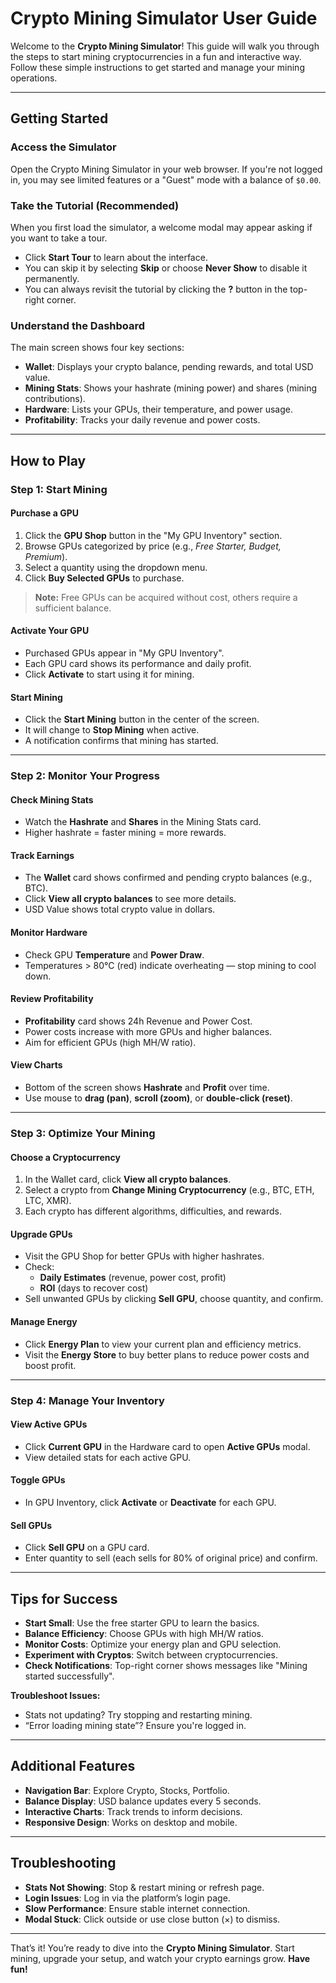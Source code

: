 # Crypto Mining Simulator User Guide

Welcome to the **Crypto Mining Simulator**! This guide will walk you through the steps to start mining cryptocurrencies in a fun and interactive way. Follow these simple instructions to get started and manage your mining operations.

---

## Getting Started

### Access the Simulator

Open the Crypto Mining Simulator in your web browser. If you're not logged in, you may see limited features or a "Guest" mode with a balance of `$0.00`.

### Take the Tutorial (Recommended)

When you first load the simulator, a welcome modal may appear asking if you want to take a tour.

- Click **Start Tour** to learn about the interface.
- You can skip it by selecting **Skip** or choose **Never Show** to disable it permanently.
- You can always revisit the tutorial by clicking the **?** button in the top-right corner.

### Understand the Dashboard

The main screen shows four key sections:

- **Wallet**: Displays your crypto balance, pending rewards, and total USD value.
- **Mining Stats**: Shows your hashrate (mining power) and shares (mining contributions).
- **Hardware**: Lists your GPUs, their temperature, and power usage.
- **Profitability**: Tracks your daily revenue and power costs.

---

## How to Play

### Step 1: Start Mining

#### Purchase a GPU

1. Click the **GPU Shop** button in the "My GPU Inventory" section.
2. Browse GPUs categorized by price (e.g., *Free Starter, Budget, Premium*).
3. Select a quantity using the dropdown menu.
4. Click **Buy Selected GPUs** to purchase.

> **Note:** Free GPUs can be acquired without cost, others require a sufficient balance.

#### Activate Your GPU

- Purchased GPUs appear in "My GPU Inventory".
- Each GPU card shows its performance and daily profit.
- Click **Activate** to start using it for mining.

#### Start Mining

- Click the **Start Mining** button in the center of the screen.
- It will change to **Stop Mining** when active.
- A notification confirms that mining has started.

---

### Step 2: Monitor Your Progress

#### Check Mining Stats

- Watch the **Hashrate** and **Shares** in the Mining Stats card.
- Higher hashrate = faster mining = more rewards.

#### Track Earnings

- The **Wallet** card shows confirmed and pending crypto balances (e.g., BTC).
- Click **View all crypto balances** to see more details.
- USD Value shows total crypto value in dollars.

#### Monitor Hardware

- Check GPU **Temperature** and **Power Draw**.
- Temperatures > 80°C (red) indicate overheating — stop mining to cool down.

#### Review Profitability

- **Profitability** card shows 24h Revenue and Power Cost.
- Power costs increase with more GPUs and higher balances.
- Aim for efficient GPUs (high MH/W ratio).

#### View Charts

- Bottom of the screen shows **Hashrate** and **Profit** over time.
- Use mouse to **drag (pan)**, **scroll (zoom)**, or **double-click (reset)**.

---

### Step 3: Optimize Your Mining

#### Choose a Cryptocurrency

1. In the Wallet card, click **View all crypto balances**.
2. Select a crypto from **Change Mining Cryptocurrency** (e.g., BTC, ETH, LTC, XMR).
3. Each crypto has different algorithms, difficulties, and rewards.

#### Upgrade GPUs

- Visit the GPU Shop for better GPUs with higher hashrates.
- Check:
  - **Daily Estimates** (revenue, power cost, profit)
  - **ROI** (days to recover cost)
- Sell unwanted GPUs by clicking **Sell GPU**, choose quantity, and confirm.

#### Manage Energy

- Click **Energy Plan** to view your current plan and efficiency metrics.
- Visit the **Energy Store** to buy better plans to reduce power costs and boost profit.

---

### Step 4: Manage Your Inventory

#### View Active GPUs

- Click **Current GPU** in the Hardware card to open **Active GPUs** modal.
- View detailed stats for each active GPU.

#### Toggle GPUs

- In GPU Inventory, click **Activate** or **Deactivate** for each GPU.

#### Sell GPUs

- Click **Sell GPU** on a GPU card.
- Enter quantity to sell (each sells for 80% of original price) and confirm.

---

## Tips for Success

- **Start Small**: Use the free starter GPU to learn the basics.
- **Balance Efficiency**: Choose GPUs with high MH/W ratios.
- **Monitor Costs**: Optimize your energy plan and GPU selection.
- **Experiment with Cryptos**: Switch between cryptocurrencies.
- **Check Notifications**: Top-right corner shows messages like "Mining started successfully".

**Troubleshoot Issues:**

- Stats not updating? Try stopping and restarting mining.
- “Error loading mining state”? Ensure you're logged in.

---

## Additional Features

- **Navigation Bar**: Explore Crypto, Stocks, Portfolio.
- **Balance Display**: USD balance updates every 5 seconds.
- **Interactive Charts**: Track trends to inform decisions.
- **Responsive Design**: Works on desktop and mobile.

---

## Troubleshooting

- **Stats Not Showing**: Stop & restart mining or refresh page.
- **Login Issues**: Log in via the platform’s login page.
- **Slow Performance**: Ensure stable internet connection.
- **Modal Stuck**: Click outside or use close button (×) to dismiss.

---

That’s it! You’re ready to dive into the **Crypto Mining Simulator**. Start mining, upgrade your setup, and watch your crypto earnings grow. **Have fun!**